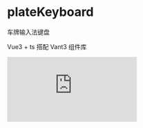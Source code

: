 # plateKeyboard
车牌输入法键盘

Vue3 + ts 搭配 Vant3 组件库

![image](https://github.com/3523130/plateKeyboard/blob/main/images/keyboard.img)